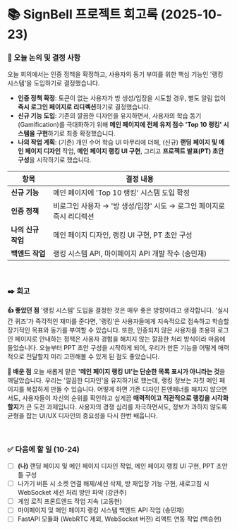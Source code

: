 # 📚 SignBell 프로젝트 회고록 (2025-10-23)

### 📌 오늘 논의 및 결정 사항
오늘 회의에서는 인증 정책을 확정하고, 사용자의 동기 부여를 위한 핵심 기능인 '랭킹 시스템'을 도입하기로 결정했습니다.

- **인증 정책 확정**: 토큰이 없는 사용자가 방 생성/입장을 시도할 경우, 별도 알림 없이 **즉시 로그인 페이지로 리디렉션**하기로 결정했습니다.
- **신규 기능 도입**: 기존의 깔끔한 디자인을 유지하면서, 사용자의 학습 동기(Gamification)를 극대화하기 위해 **메인 페이지에 전체 유저 점수 'Top 10 랭킹' 시스템을 구현**하기로 최종 확정했습니다.
- **나의 작업 계획**: (기존) 개인 수어 학습 UI 마무리에 더해, (신규) **랜딩 페이지 및 메인 페이지 디자인** 작업, **메인 페이지 랭킹 UI 구현**, 그리고 **프로젝트 발표(PT) 초안 구성**을 시작하기로 했습니다.

| 항목 | 결정 내용 |
| --- | --- |
| **신규 기능** | 메인 페이지에 'Top 10 랭킹' 시스템 도입 확정 |
| **인증 정책** | 비로그인 사용자 → '방 생성/입장' 시도 → 로그인 페이지로 즉시 리디렉션 |
| **나의 신규 작업** | 메인 페이지 디자인, 랭킹 UI 구현, PT 초안 구성 |
| **백엔드 작업** | 랭킹 시스템 API, 마이페이지 API 개발 착수 (송민재) |

<br>

### ✒️ 회고

**👍 좋았던 점**
'랭킹 시스템' 도입을 결정한 것은 매우 좋은 방향이라고 생각합니다. '실시간 퀴즈'가 즉각적인 재미를 준다면, '랭킹'은 사용자들에게 지속적으로 접속하고 학습할 장기적인 목표와 동기를 부여할 수 있습니다. 또한, 인증되지 않은 사용자를 조용히 로그인 페이지로 안내하는 정책은 사용자 경험을 해치지 않는 깔끔한 처리 방식이라 마음에 들었습니다. 오늘부터 PPT 초안 구성을 시작하게 되어, 우리가 만든 기능을 어떻게 매력적으로 전달할지 미리 고민해볼 수 있게 된 점도 좋았습니다.

**🤔 배운 점**
오늘 새롭게 맡은 **'메인 페이지 랭킹 UI'는 단순한 목록 표시가 아니라는 것**을 깨달았습니다. 우리는 '깔끔한 디자인'을 유지하기로 했는데, 랭킹 정보는 자칫 메인 페이지를 복잡하게 만들 수 있습니다. 어떻게 하면 기존 디자인 톤앤매너를 해치지 않으면서도, 사용자들이 자신의 순위를 확인하고 싶게끔 **매력적이고 직관적으로 랭킹을 시각화할지**가 큰 도전 과제입니다. 사용자의 경쟁 심리를 자극하면서도, 정보가 과하지 않도록 균형을 잡는 UI/UX 디자인의 중요성을 다시 한번 배웁니다.

<br>

### ✅ 다음에 할 일 (10-24)
- [ ] **(나)** 랜딩 페이지 및 메인 페이지 디자인 작업, 메인 페이지 랭킹 UI 구현, PPT 초안 틀 구성
- [ ] 나가기 버튼 시 소켓 연결 해제/세션 삭제, 방 재입장 기능 구현, 새로고침 시 WebSocket 세션 처리 방안 파악 (강관주)
- [ ] 게임 로직 프론트엔드 작업 지속 (고동현)
- [ ] 마이페이지 및 메인 페이지 랭킹 시스템 백엔드 API 작업 (송민재)
- [ ] FastAPI 모듈화 (WebRTC 제외, WebSocket 버전) 리액트 연동 작업 (백승현)
